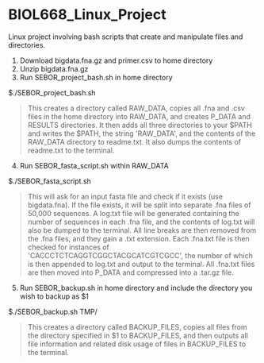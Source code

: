 # BIOL668_Linux_Project
Linux project involving bash scripts that create and manipulate files and directories.

1. Download bigdata.fna.gz and primer.csv to home directory
2. Unzip bigdata.fna.gz
3. Run SEBOR_project_bash.sh in home directory

$./SEBOR_project_bash.sh
>This creates a directory called RAW_DATA, copies all .fna and .csv files in the home directory into RAW_DATA, and creates P_DATA and RESULTS directories. It then adds all three directories to your $PATH and writes the $PATH, the string 'RAW_DATA', and the contents of the RAW_DATA directory to readme.txt. It also dumps the contents of readme.txt to the terminal.
4. Run SEBOR_fasta_script.sh within RAW_DATA

$./SEBOR_fasta_script.sh
>This will ask for an input fasta file and check if it exists (use bigdata.fna). If the file exists, it will be split into separate .fna files of 50,000 sequences. A log.txt file will be generated containing the number of sequences in each .fna file, and the contents of log.txt will also be dumped to the terminal. All line breaks are then removed from the .fna files, and they gain a .txt extension. Each .fna.txt file is then checked for instances of 'CACCCTCTCAGGTCGGCTACGCATCGTCGCC', the number of which is then appended to log.txt and output to the terminal. All .fna.txt files are then moved into P_DATA and compressed into a .tar.gz file.
5. Run SEBOR_backup.sh in home directory and include the directory you wish to backup as $1

$./SEBOR_backup.sh TMP/
>This creates a directory called BACKUP_FILES, copies all files from the directory specified in $1 to BACKUP_FILES, and then outputs all file information and related disk usage of files in BACKUP_FILES to the terminal.
